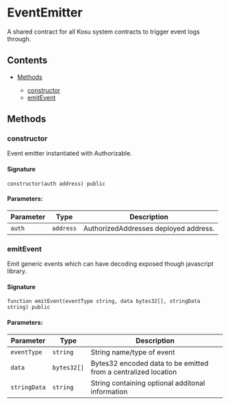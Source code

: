 # EventEmitter


A shared contract for all Kosu system contracts to trigger event logs through.

## Contents


 - [Methods](undefined)
    
     - [constructor](#constructor)
     - [emitEvent](#emitevent)
    

## Methods

### constructor


Event emitter instantiated with Authorizable.

#### Signature

```solidity
constructor(auth address) public
```

#### Parameters:

Parameter | Type | Description
--- | --- | ---
`auth` | `address` | AuthorizedAddresses deployed address.

### emitEvent


Emit generic events which can have decoding exposed though javascript library.

#### Signature

```solidity
function emitEvent(eventType string, data bytes32[], stringData string) public
```

#### Parameters:

Parameter | Type | Description
--- | --- | ---
`eventType` | `string` | String name/type of event
`data` | `bytes32[]` | Bytes32 encoded data to be emitted from a centralized location
`stringData` | `string` | String containing optional additonal information
